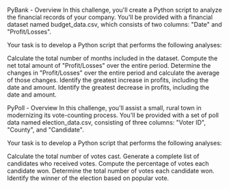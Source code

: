 PyBank - Overview
In this challenge, you'll create a Python script to analyze the financial records of your company. You'll be provided with a financial dataset named budget_data.csv, which consists of two columns: "Date" and "Profit/Losses".

Your task is to develop a Python script that performs the following analyses:

Calculate the total number of months included in the dataset.
Compute the net total amount of "Profit/Losses" over the entire period.
Determine the changes in "Profit/Losses" over the entire period and calculate the average of those changes.
Identify the greatest increase in profits, including the date and amount.
Identify the greatest decrease in profits, including the date and amount.


PyPoll - Overview
In this challenge, you'll assist a small, rural town in modernizing its vote-counting process. You'll be provided with a set of poll data named election_data.csv, consisting of three columns: "Voter ID", "County", and "Candidate".

Your task is to develop a Python script that performs the following analyses:

Calculate the total number of votes cast.
Generate a complete list of candidates who received votes.
Compute the percentage of votes each candidate won.
Determine the total number of votes each candidate won.
Identify the winner of the election based on popular vote.

